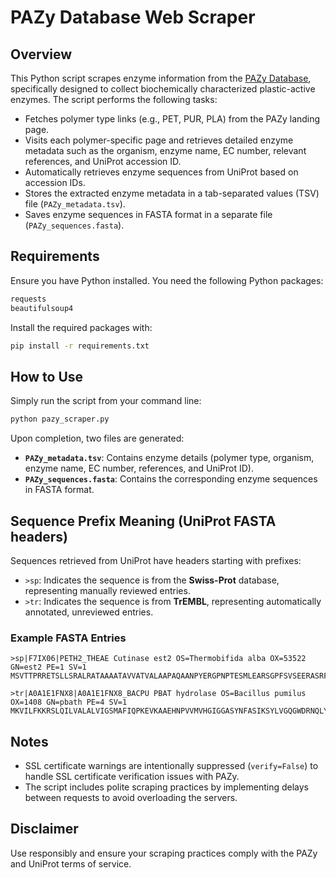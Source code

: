 # PAZy Database Web Scraper

## Overview

This Python script scrapes enzyme information from the [PAZy Database](https://pazy.eu), specifically designed to collect biochemically characterized plastic-active enzymes. The script performs the following tasks:

- Fetches polymer type links (e.g., PET, PUR, PLA) from the PAZy landing page.
- Visits each polymer-specific page and retrieves detailed enzyme metadata such as the organism, enzyme name, EC number, relevant references, and UniProt accession ID.
- Automatically retrieves enzyme sequences from UniProt based on accession IDs.
- Stores the extracted enzyme metadata in a tab-separated values (TSV) file (`PAZy_metadata.tsv`).
- Saves enzyme sequences in FASTA format in a separate file (`PAZy_sequences.fasta`).

## Requirements

Ensure you have Python installed. You need the following Python packages:

```bash
requests
beautifulsoup4
```

Install the required packages with:

```bash
pip install -r requirements.txt
```

## How to Use

Simply run the script from your command line:

```bash
python pazy_scraper.py
```

Upon completion, two files are generated:

- **`PAZy_metadata.tsv`**: Contains enzyme details (polymer type, organism, enzyme name, EC number, references, and UniProt ID).
- **`PAZy_sequences.fasta`**: Contains the corresponding enzyme sequences in FASTA format.

## Sequence Prefix Meaning (UniProt FASTA headers)

Sequences retrieved from UniProt have headers starting with prefixes:

- `>sp`: Indicates the sequence is from the **Swiss-Prot** database, representing manually reviewed entries.
- `>tr`: Indicates the sequence is from **TrEMBL**, representing automatically annotated, unreviewed entries.

### Example FASTA Entries

```fasta
>sp|F7IX06|PETH2_THEAE Cutinase est2 OS=Thermobifida alba OX=53522 GN=est2 PE=1 SV=1
MSVTTPRRETSLLSRALRATAAAATAVVATVALAAPAQAANPYERGPNPTESMLEARSGPFSVSEERASRFGADGFGGGTIYYPRENNTYGAIAISPGYTGTQSSIAWLGERIASHGFVVIAIDTNTTLDQPDSRARQLNAALDYMLTDASSAVRNRIDASRLAVMGHSMGGGGTLRLASQRPDLKAAIPLTPWHLNKSWRDITVPTLIIGAEYDTIASVTLHSKPFYNSIPSPTDKAYLELDGASHFAPNITNKTIGMYSVAWLKRFVDEDTRYTQFLCPGPRTGLLSDVEEYRSTCPF

>tr|A0A1E1FNX8|A0A1E1FNX8_BACPU PBAT hydrolase OS=Bacillus pumilus OX=1408 GN=pbath PE=4 SV=1
MKVILFKKRSLQILVALALVIGSMAFIQPKEVKAAEHNPVVMVHGIGGASYNFASIKSYLVGQGWDRNQLYAIDFIDKTGNNRNNGPRLSKFVQDVLDKTGAKKVDIVAHSMGGANTLYYIKNLDGGDKIENVVTIGGANGLVSSRALPGTDPNQKILYTSVYSSADLIVVNSLSRLIGAKNVLIHGVGHIGLLTSSQVKGYIKEGLNGGGQNTN
```

## Notes

- SSL certificate warnings are intentionally suppressed (`verify=False`) to handle SSL certificate verification issues with PAZy.
- The script includes polite scraping practices by implementing delays between requests to avoid overloading the servers.

## Disclaimer

Use responsibly and ensure your scraping practices comply with the PAZy and UniProt terms of service.

